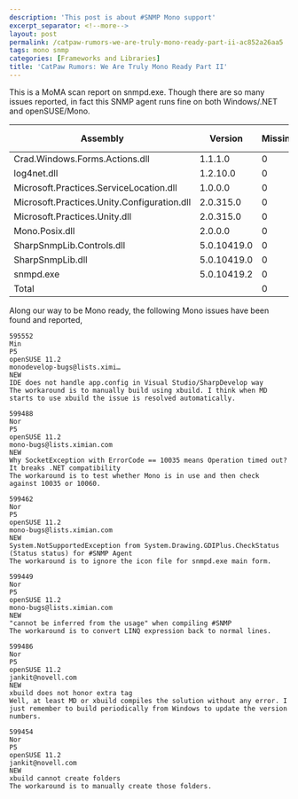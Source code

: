 ```yaml
---
description: 'This post is about #SNMP Mono support'
excerpt_separator: <!--more-->
layout: post
permalink: /catpaw-rumors-we-are-truly-mono-ready-part-ii-ac852a26aa5
tags: mono snmp
categories: [Frameworks and Libraries]
title: 'CatPaw Rumors: We Are Truly Mono Ready Part II'
---
```

This is a MoMA scan report on snmpd.exe. Though there are so many issues reported, in fact this SNMP agent runs fine on both Windows/.NET and openSUSE/Mono.
<!--more-->

| Assembly | Version | Missing | Not Implemented | Todo | P/Invoke |
| -------- | ------- | ------- | --------------- | ---- | -------- |
| Crad.Windows.Forms.Actions.dll | 1.1.1.0 | 0 | 0 | 0 | 0 |
| log4net.dll | 1.2.10.0 | 0 | 0 | 6 | 3 |
| Microsoft.Practices.ServiceLocation.dll | 1.0.0.0 | 0 | 0 | 0 | 0 |
| Microsoft.Practices.Unity.Configuration.dll | 2.0.315.0 | 0 | 0 | 0 | 0 |
| Microsoft.Practices.Unity.dll | 2.0.315.0 | 0 | 0 | 21 | 0 |
| Mono.Posix.dll | 2.0.0.0 | 0 | 0 | 0 | 407 |
| SharpSnmpLib.Controls.dll | 5.0.10419.0 | 0 | 0 | 0 | 0 |
| SharpSnmpLib.dll | 5.0.10419.0 | 0 | 0 | 0 | 0 |
| snmpd.exe | 5.0.10419.2 | 0 | 0 | 0 | 1 |
| Total | | 0 | 0 | 27 | 411 |

Along our way to be Mono ready, the following Mono issues have been found and reported,

```
595552
Min
P5
openSUSE 11.2
monodevelop-bugs@lists.ximi…
NEW
IDE does not handle app.config in Visual Studio/SharpDevelop way
The workaround is to manually build using xbuild. I think when MD starts to use xbuild the issue is resolved automatically.

599488
Nor
P5
openSUSE 11.2
mono-bugs@lists.ximian.com
NEW
Why SocketException with ErrorCode == 10035 means Operation timed out? It breaks .NET compatibility
The workaround is to test whether Mono is in use and then check against 10035 or 10060.

599462
Nor
P5
openSUSE 11.2
mono-bugs@lists.ximian.com
NEW
System.NotSupportedException from System.Drawing.GDIPlus.CheckStatus (Status status) for #SNMP Agent
The workaround is to ignore the icon file for snmpd.exe main form.

599449
Nor
P5
openSUSE 11.2
mono-bugs@lists.ximian.com
NEW
"cannot be inferred from the usage" when compiling #SNMP
The workaround is to convert LINQ expression back to normal lines.

599486
Nor
P5
openSUSE 11.2
jankit@novell.com
NEW
xbuild does not honor extra tag
Well, at least MD or xbuild compiles the solution without any error. I just remember to build periodically from Windows to update the version numbers.

599454
Nor
P5
openSUSE 11.2
jankit@novell.com
NEW
xbuild cannot create folders
The workaround is to manually create those folders.
```
